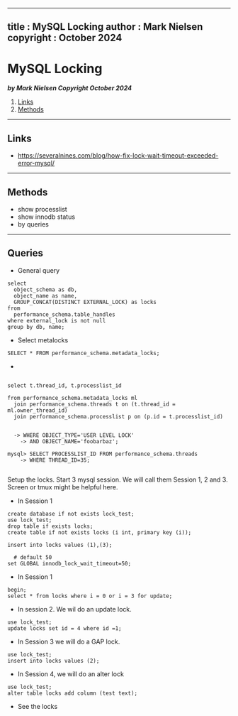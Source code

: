 
---
title : MySQL Locking
author : Mark Nielsen
copyright : October 2024
---


MySQL Locking
==============================

_**by Mark Nielsen
Copyright October 2024**_

1. [Links](#links)
2. [Methods](#methods)

* * *
<a name=links></a>Links
-----
* https://severalnines.com/blog/how-fix-lock-wait-timeout-exceeded-error-mysql/

* * *
<a name=methods></a>Methods
-----

* show processlist
* show innodb status
* by queries

* * *
<a name=queries></a>Queries
-----
* General query
```
select
  object_schema as db,
  object_name as name,
  GROUP_CONCAT(DISTINCT EXTERNAL_LOCK) as locks
from
  performance_schema.table_handles 
where external_lock is not null
group by db, name;

```

*  Select metalocks
```
SELECT * FROM performance_schema.metadata_locks;
```

*
```

select t.thread_id, t.processlist_id

from performance_schema.metadata_locks ml
  join performance_schema.threads t on (t.thread_id = ml.owner_thread_id)
  join performance_schema.processlist p on (p.id = t.processlist_id) 


  -> WHERE OBJECT_TYPE='USER LEVEL LOCK'
    -> AND OBJECT_NAME='foobarbaz';
 
mysql> SELECT PROCESSLIST_ID FROM performance_schema.threads
    -> WHERE THREAD_ID=35;


```


Setup the locks. Start 3 mysql session. We will call them Session 1, 2 and 3. Screen or tmux might be helpful here.

* In Session 1
```
create database if not exists lock_test;
use lock_test;
drop table if exists locks;
create table if not exists locks (i int, primary key (i));

insert into locks values (1),(3);

  # default 50
set GLOBAL innodb_lock_wait_timeout=50;

```

* In Session 1

```
begin;
select * from locks where i = 0 or i = 3 for update;

```


* In session 2. We wil do an update lock. 
```
use lock_test;
update locks set id = 4 where id =1;
```

* In Session 3 we will do a GAP lock. 
```
use lock_test;
insert into locks values (2);
```

* In Session 4, we will do an alter lock
```
use lock_test;
alter table locks add column (test text);

```

* See the locks
```

```
